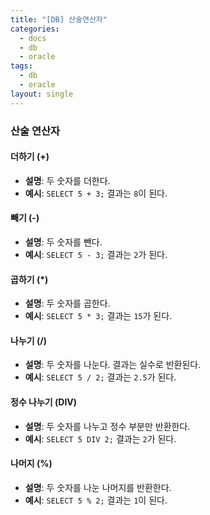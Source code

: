 ```yaml
---
title: "[DB] 산술연산자"
categories:
  - docs
  - db
  - oracle
tags:
  - db
  - oracle
layout: single
---
```


### 산술 연산자

#### 더하기 (+)
- **설명**: 두 숫자를 더한다.
- **예시**: `SELECT 5 + 3;` 결과는 `8`이 된다.

#### 빼기 (-)
- **설명**: 두 숫자를 뺀다.
- **예시**: `SELECT 5 - 3;` 결과는 `2`가 된다.

#### 곱하기 (*)
- **설명**: 두 숫자를 곱한다.
- **예시**: `SELECT 5 * 3;` 결과는 `15`가 된다.

#### 나누기 (/)
- **설명**: 두 숫자를 나눈다. 결과는 실수로 반환된다.
- **예시**: `SELECT 5 / 2;` 결과는 `2.5`가 된다.

#### 정수 나누기 (DIV)
- **설명**: 두 숫자를 나누고 정수 부분만 반환한다.
- **예시**: `SELECT 5 DIV 2;` 결과는 `2`가 된다.

#### 나머지 (%)
- **설명**: 두 숫자를 나눈 나머지를 반환한다.
- **예시**: `SELECT 5 % 2;` 결과는 `1`이 된다.
